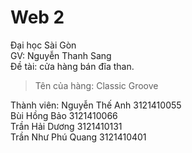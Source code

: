 # Web 2 
Đại học Sài Gòn <br>
GV: Nguyễn Thanh Sang <br>
Đề tài: cửa hàng bán đĩa than. <br>

> Tên của hàng: Classic Groove <br>

Thành viên:
Nguyễn Thế Anh     3121410055 <br>
Bùi Hồng Bảo       3121410066 <br>
Trần Hải Dương     3121410131 <br>
Trần Như Phú Quang 3121410401 <br>


<!-- INSERT INTO table_name (name, file) VALUES ("Anh đã quen với cô đơn", 1_AnhDaQuenVoiCoDon.mp3);
INSERT INTO table_name (name, file) VALUES (,);
INSERT INTO table_name (name, file) VALUES (,);
INSERT INTO table_name (name, file) VALUES (,);
INSERT INTO table_name (name, file) VALUES (,);
INSERT INTO table_name (name, file) VALUES (,);
INSERT INTO table_name (name, file) VALUES (,);
INSERT INTO table_name (name, file) VALUES (,); -->